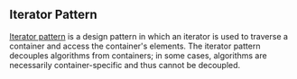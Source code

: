 ## Iterator Pattern

[Iterator pattern](https://en.wikipedia.org/wiki/Iterator_pattern) is a design pattern 
in which an iterator is used to traverse a container and access the container's elements.
 The iterator pattern decouples algorithms from containers; in some cases, 
 algorithms are necessarily container-specific and thus cannot be decoupled.